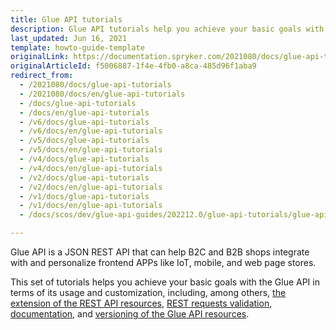 ```yaml
---
title: Glue API tutorials
description: Glue API tutorials help you achieve your basic goals with the Glue API in terms of its usage and customization
last_updated: Jun 16, 2021
template: howto-guide-template
originalLink: https://documentation.spryker.com/2021080/docs/glue-api-tutorials
originalArticleId: f5006887-1f4e-4fb0-a8ca-485d96f1aba9
redirect_from:
  - /2021080/docs/glue-api-tutorials
  - /2021080/docs/en/glue-api-tutorials
  - /docs/glue-api-tutorials
  - /docs/en/glue-api-tutorials
  - /v6/docs/glue-api-tutorials
  - /v6/docs/en/glue-api-tutorials
  - /v5/docs/glue-api-tutorials
  - /v5/docs/en/glue-api-tutorials
  - /v4/docs/glue-api-tutorials
  - /v4/docs/en/glue-api-tutorials
  - /v2/docs/glue-api-tutorials
  - /v2/docs/en/glue-api-tutorials
  - /v1/docs/glue-api-tutorials
  - /v1/docs/en/glue-api-tutorials
  - /docs/scos/dev/glue-api-guides/202212.0/glue-api-tutorials/glue-api-tutorials.html

---
```


Glue API is a JSON REST API that can help B2C and B2B shops integrate with and personalize frontend APPs like IoT, mobile, and web page stores.

This set of tutorials helps you achieve your basic goals with the Glue API in terms of its usage and customization, including, among others, [the extension of the REST API resources](/docs/dg/dev/glue-api/{{page.version}}/glue-api-tutorials/extend-a-rest-api-resource.html), [REST requests validation](/docs/dg/dev/glue-api/{{page.version}}/glue-api-tutorials/validate-rest-request-format.html), [documentation](/docs/dg/dev/glue-api/{{page.version}}/glue-api-tutorials/document-glue-api-resources.html), and [versioning of the Glue API resources](/docs/dg/dev/glue-api/{{page.version}}/glue-api-tutorials/implement-versioning-for-rest-api-resources.html).
